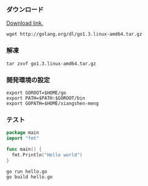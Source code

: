 ### ダウンロード
[Download link.](http://golang.org/doc/install)
```
wget http://golang.org/dl/go1.3.linux-amd64.tar.gz
```
### 解凍
```
tar zxvf go1.3.linux-amd64.tar.gz
```
### 開発環境の設定
```
export GOROOT=$HOME/go
export PATH=$PATH:$GOROOT/bin
export GOPATH=$HOME/xiangshen-meng
```
### テスト
```go
package main
import "fmt"

func main() {
  fmt.Println("Hello world")
}
```
```
go run hello.go
go build hello.go
```
